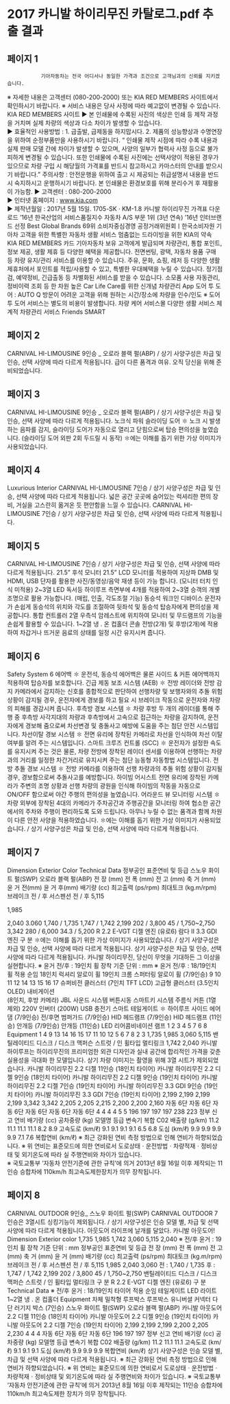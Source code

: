 # 2017 카니발 하이리무진 카탈로그.pdf 추출 결과

## 페이지 1

               기아자동차는 전국 어디서나 동일한 가격과 조건으로 고객님과의 신뢰를 지키겠습니다.
※ 자세한 내용은 고객센터 (080-200-2000) 또는 KIA RED MEMBERS 사이트에서 확인하시기 바랍니다.   ※ 서비스 내용은 당사 사정에 따라 예고없이 변경될 수 있습니다.
KIA RED MEMBERS 사이트
▶ 본 인쇄물에 수록된 사진의 색상은 인쇄 등 제작 과정을 거치며 실제 차량의 색상과 다소 차이가 발생할 수 있습니다.    
▶ 효율적인 사용방법 : 1. 급출발, 급제동을 하지맙시다.   2. 제품의 성능향상과 수명연장을 위하여 순정부품만을 사용하시기 바랍니다.
 “ 인쇄물 제작 시점에 따라 수록 내용과 실제 판매 모델 간에 차이가 발생할 수 있으며, 사양의 일부가 협력사 사정 등으로 불가피하게 변경될 수 있습니다. 
   또한 인쇄물에 수록된 사진에는 선택사양이 적용된 경우가 있으므로 차량 구입 시 해당월의 가격표를 반드시 참고하시고 카마스터의 안내를 받으시기 바랍니다.”
    주의사항 : 안전운행을 위하여 출고 시 제공되는 취급설명서 내용을 반드시 숙지하시고 운행하시기 바랍니다.
    본 인쇄물은 환경보호를 위해 분리수거 후 재활용이 가능함.
▶ 고객센터 : 080-200-2000  
▶ 인터넷 홈페이지 : www.kia.com          
▶ 제작년월일 : 2017년 5월 15일.   1705-SK · KM-1.8
카니발 하이리무진 
가격표 다운로드
’16년 한국산업의 서비스품질지수
자동차 A/S 부문 1위 (3년 연속)
’16년 인터브랜드 선정
Best Global Brands 69위
소비자중심경영
공정거래위원회ㅣ한국소비자원
기아차 고객을 위한 특별한 자동차 생활 서비스
멈춤없는 드라이빙을 위한 KIA의 약속
KIA RED MEMBERS 카드
기아자동차 보유 고객에게 발급되며 
차량관리, 통합 포인트, 정보 제공, 
생활 제휴 등 다양한 혜택을 제공합니다.
전면썬팅, 광택, 자동차 용품 구매 등 
차량 유지/관리 서비스를 이용할 수 
있습니다.
주유, 문화, 쇼핑, 레저 등 다양한 생활 
제휴처에서 포인트를 적립/사용할 수
있고, 특별한 우대혜택을 누릴 수 
있습니다.
정기점검, 예약정비, 긴급출동 등 
차별화된 서비스를 받을 수 있습니다.
소모품 사용 자동관리, 정비이력 조회 등 
한 차원 높은 Car Life Care를 위한 
신개념 차량관리 App
도어 투 도어 : AUTO Q 방문이 어려운 고객을 
위해 원하는 시간/장소에 차량을 인수/인도
※ 도어 투 도어 서비스는 별도의 비용이 
    발생합니다.
차량 케어 서비스몰
다양한 생활 서비스
체계적 차량관리 서비스
Friends
SMART


## 페이지 2

CARNIVAL HI-LIMOUSINE 9인승 _ 오로라 블랙 펄(ABP) / 상기 사양구성은 차급 및 인승, 선택 사양에 따라 다르게 적용됩니다.
급이 다른 품격과 여유. 오직 당신을 위해 준비되었습니다.


## 페이지 3

CARNIVAL HI-LIMOUSINE 9인승 _ 오로라 블랙 펄(ABP) / 상기 사양구성은 차급 및 인승, 선택 사양에 따라 다르게 적용됩니다.
노크식 파워 슬라이딩 도어 ✽
노크 시 발생하는 음파를 감지, 슬라이딩 도어가 
자동으로 열리고 닫힘으로써 탑승 편의성을 
높였습니다. 
(슬라이딩 도어 외판 2회 두드릴 시 동작)
✽에는 이해를 돕기 위한 가상 이미지가 사용되었습니다.


## 페이지 4

Luxurious Interior
CARNIVAL HI-LIMOUSINE 7인승 / 상기 사양구성은 차급 및 인승, 선택 사양에 따라 다르게 적용됩니다.
넓은 공간 곳곳에 숨어있는 럭셔리한 편의 장비,
거실을 고스란히 옮겨온 듯 편안함을 느낄 수 있습니다.
CARNIVAL HI-LIMOUSINE 7인승 / 상기 사양구성은 차급 및 인승, 선택 사양에 따라 다르게 적용됩니다.


## 페이지 5

CARNIVAL HI-LIMOUSINE 7인승 / 상기 사양구성은 차급 및 인승, 선택 사양에 따라 다르게 적용됩니다.
21.5” 후석 모니터
21.5” LCD 모니터를 적용하여 지상파 DMB 및 HDMI, 
USB 단자를 활용한 사진/동영상/음악 재생 등이 가능
합니다. (모니터 터치 인식 미적용)
2~3열 LED 독서등
하이루프 측면부에 4개를 적용하여 2~3열 승객의 개별 
조명으로 활용 가능합니다. (매립, 인출, 각도조절 기능)
동승석 워크인 디바이스
운전자가 손쉽게 동승석의 위치와 각도를 조절하여 
뒷좌석 및 동승석 탑승자에게 편의성을 제공합니다.
통합 컨트롤러
2열 우측석 암레스트에 위치하여 모니터 및 무드램프의 
기능을 손쉽게 활용할 수 있습니다.
1~2열 냉 . 온 컵홀더
콘솔 전방(2개) 및 후방(2개)에 적용하여 차갑거나 뜨거운 
음료의 상태를 일정 시간 유지시켜 줍니다.


## 페이지 6

Safety System
6 에어백 ✽
운전석, 동승석 에어백은 물론 사이드 & 커튼 에어백까지 적용하여 탑승자를 보호합니다.
긴급 제동 보조 시스템 (AEB) ✽
전방 레이더와 전방 감지 카메라에서 감지하는 신호를 종합적으로 판단하여 선행차량 및 보행자와의
추돌 위험 상황이 감지될 경우, 운전자에게 경보를 하고 필요 시 브레이크 작동으로 운전자와 차량의 
피해를 경감시켜 줍니다.
후측방 경보 시스템 ✽
차량 후방 두 개의 레이더를 통해 주행 중 후측방 사각지대의 차량과 
후측방에서 고속으로 접근하는 차량을 감지하여, 운전자에게 경보해 
줌으로써 차선변경 및 충돌사고 예방에 도움을 주는 첨단 안전 시스템입니다.
차선이탈 경보 시스템 ✽
전면 유리에 장착된 카메라로 차선을 인식하여 차선 이탈 여부를 알려 주는 시스템입니다.
스마트 크루즈 컨트롤 (SCC) ✽
운전자가 설정한 속도를 유지시켜 주는 것은 물론, 차량 전방에 장착된 레이더 센서를 이용하여
선행하는 차량과의 거리를 일정한 차간거리로 유지시켜 주는 첨단 능동형 자동항법 시스템입니다.
전방 추돌 경보 시스템 ✽
전방 카메라를 이용하여 선행 차량과의 추돌 위험 상황이 감지될 경우, 
경보함으로써 추돌사고를 예방합니다.
하이빔 어시스트
전면 유리에 장착된 카메라가 주변의 조명 상황과 선행 차량의 광원을 
인식해 하이빔의 작동을 자동으로 ON/OFF 함으로써 야간 주행의 
편의성을 높였습니다.
어라운드 뷰 모니터링 시스템 ✽
차량 외부에 장착된 4대의 카메라가 주차공간과 주행공간을 모니터링
하여 협소한 공간에서의 주차와 주행이 편리하도록 도와 드립니다.
아무나 누릴 수 없는 품격과 함께
차원이 다른 안전 사양을 적용하였습니다.
✽에는 이해를 돕기 위한 가상 이미지가 사용되었습니다. / 상기 사양구성은 차급 및 인승, 선택 사양에 따라 다르게 적용됩니다.


## 페이지 7

Dimension
Exterior Color
Technical Data
정부공인 표준연비 및 등급
스노우 화이트 펄(SWP)
오로라 블랙 펄(ABP)
전     장                                      (mm)
전     폭                                  (mm)
전     고                                  (mm)
축     거                                 (mm)
윤     거                              전(mm)
윤     거                              후(mm)
배기량                                     (cc)
최고출력                            (ps/rpm)
최대토크                             (kg.m/rpm)
브레이크                               전 / 후
서스펜션                                      전 / 후
 5,115
	
1,985
	
2,040
 3.060 
 1,740 / 1,735 
 1,747 / 1,742 
2,199
202 / 3,800
45 / 1,750~2,750
3,342
280 / 6,000
34.3 / 5,200
R 2.2 E-VGT 디젤 엔진 (유로6)
람다 Ⅱ 3.3 GDI 엔진
구          분
✽에는 이해를 돕기 위한 가상 이미지가 사용되었습니다. / 상기 사양구성은 차급 및 인승, 선택 사양에 따라 다르게 적용됩니다.
상기 사양구성은 차급 및 인승, 선택 사양에 따라 다르게 적용됩니다.
카니발 하이리무진, 당신이 무엇을 기대하든 그 이상을 실현합니다.
※ 윤거 전/후 : 19인치 휠 장착 기준      단위 : mm
※ 윤거 전/후 : 18/19인치 휠 적용 순임
18인치 
럭셔리 알로이 휠
19인치 
크롬 스퍼터링 알로이 휠 (7/9인승)
9
10
11
12
14
13
15
16
17
슈퍼비전 클러스터 
(7인치 TFT LCD)
고급형 클러스터 
(3.5인치 OLED)
내비게이션        
(8인치, 후방 카메라)
JBL 사운드 시스템
버튼시동 스마트키 시스템
주름식 커튼 (1열 제외)
220V 인버터 (200W)
USB 충전기
스마트 테일게이트 ✽
하이루프
사이드 에어댐 (7/9인승)
전/후면 범퍼가드 (7/9인승)
HID 헤드램프 (7/9인승)
HID 헤드램프 (11인승)
안개등 (7/9인승)
안개등 (11인승)
LED 리어콤비네이션 램프
1
2
3
4
5
7
6
8
Equipment
1
4
9
13
14
16
15
17
11
10
12
5
6
7
8
2
3
1,735
1,985
3,060
5,115
밴틸레이티드 디스크 / 디스크
맥퍼슨 스트럿 / 인 휠타입 멀티링크
1,742
2,040
카니발 하이루프는 하이리무진의 프리미엄한 외관 디자인과 실내 공간에
합리적인 가격을 갖춘 실용성을 극대화 한 모델입니다.
 상기 차량 이미지는 촬영을 위해 3열 시트가 제외되었습니다.
카니발 하이리무진 2.2 디젤 11인승 (18인치 타이어)
카니발 하이리무진 2.2 디젤 9인승 (18인치 타이어)
카니발 하이리무진 2.2 디젤 9인승 (19인치 타이어)
카니발 하이리무진 2.2 디젤 7인승 (19인치 타이어)
카니발 하이리무진 3.3 GDI 9인승 (19인치 타이어)
카니발 하이리무진 3.3 GDI 7인승 (19인치 타이어)
2,199
2,199
2,199
2,199
3,342
3,342
2,205
2,205
2,215
2,200
2,200
2,160
자동 6단
자동 6단
자동 6단
자동 6단
자동 6단
자동 6단
4
4
4
4
5
5
196
197
197
197
238
223
정부 신고 연비
배기량
(cc)
공차중량
(kg)
모델명
등급
변속기
복합 
C02 배출량
(g/km)
11.2
11.1
11.1
11.1
8.2
8.9
고속도로
(km/ℓ)
9.1
9.1
9.1
9.1
6.5
6.8
도심
(km/ℓ)
9.9
9.9
9.9
9.9
7.1
7.6
복합연비
(km/ℓ)
※ 최근 강화된 연비 측정 방법으로 인해 연비가 하향되었습니다.
※ 위 연비는 표준모드에 의한 연비로서 도로상태ㆍ운전방법ㆍ차량적재ㆍ정비상태 및 외기온도에 따라 실 주행연비와 차이가 있습니다.           
※ 국토교통부 ‘자동차 안전기준에 관한 규칙’에 의거 2013년 8월 16일 이후 제작되는 11인승 승합차에 110km/h 최고속도제한장치가 의무 장착됩니다.


## 페이지 8

CARNIVAL OUTDOOR 9인승_ 스노우 화이트 펄(SWP)
CARNIVAL OUTDOOR 7인승은 3열시트 싱킹기능이 제외됩니다. / 상기 사양구성은 인승 모델 별, 차급 및 선택 사양에 따라 다르게 적용됩니다.
아웃도어 라이프에 날개를 달았다.
카니발 아웃도어! 
Dimension
Exterior color
1,735
1,985
1,742
3,060
5,115
2,040
※ 전/후 윤거 : 19인치 휠 장착 기준   단위 : mm
정부공인 표준연비 및 등급
 전     장                                 (mm)
	전     폭                              (mm)
	전     고                              (mm)
 축     거                              (mm) 
 윤     거                              (mm) 
배기량                                     (cc)
최고출력                           (ps/rpm)
최대토크                               (kg.m/rpm)
브레이크                                         전 / 후
서스펜션                                         전 / 후 
5,115
1,985
2,040
3,060
전 : 1,740 / 1,735
후 : 1,747 / 1,742
2,199
202 / 3,800
45 / 1,750~2,750
밴틸레이티드 디스크 / 디스크
맥퍼슨 스트럿 / 인 휠타입 멀티링크
구          분
R 2.2 E-VGT 디젤 엔진 (유로6)
구          분
Technical Data
※ 전/후 윤거 : 18/19인치 타이어 적용 순임
테일게이트 LED 라이트
1~2열 냉 . 온 컵홀더
Equipment
차체 밀착형 루프박스
루프박스 유니버셜 커넥터
다단 러기지 박스 (7인승)
스노우 화이트 펄(SWP)
오로라 블랙 펄(ABP)
카니발 아웃도어 2.2 디젤 11인승 (18인치 타이어)
카니발 아웃도어 2.2 디젤 9인승 (19인치 타이어)
카니발 아웃도어 2.2 디젤 7인승 (19인치 타이어)
2,199
2,199
2,199
2,200
2,205
2,230
4
4
4
자동 6단
자동 6단
자동 6단
196
197
197
정부 신고 연비
배기량
(cc)
공차중량
(kg)
모델명
등급
변속기
복합 
C02 배출량
(g/km)
11.2
11.1
11.1
고속도로
(km/ℓ)
9.1
9.1
9.1
도심
(km/ℓ)
9.9
9.9
9.9
복합연비
(km/ℓ)
상기 사양구성은 인승 모델 별, 차급 및 선택 사양에 따라 다르게 적용됩니다.
※ 최근 강화된 연비 측정 방법으로 인해 연비가 하향되었습니다.
※ 위 연비는 표준모드에 의한 연비로서 도로상태ㆍ운전방법ㆍ차량적재ㆍ정비상태 및 외기온도에 따라 실 주행연비와 차이가 있습니다.
※ 국토교통부 ‘자동차 안전기준에 관한 규칙’에 의거 2013년 8월 16일 이후 제작되는 11인승 승합차에 110km/h 최고속도제한 장치가 의무 장착됩니다.


